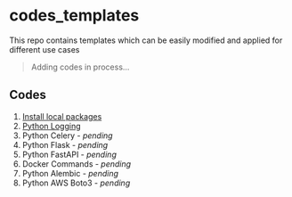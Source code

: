 # codes_templates
This repo contains templates which can be easily modified and applied for different use cases
> Adding codes in process...


## Codes
1. [Install local packages](https://github.com/shaohong-g/codes_templates/tree/main/install_local_packages)
2. [Python Logging](https://github.com/shaohong-g/codes_templates/tree/main/logger)
3. Python Celery - *pending*
4. Python Flask - *pending*
5. Python FastAPI - *pending*
6. Docker Commands - *pending*
7. Python Alembic - *pending*
8. Python AWS Boto3 - *pending*